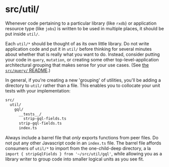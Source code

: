 # src/util/

Whenever code pertaining to a particular library (like `rxdb`) or application resource type (like `jobs`) is written to be used in multiple places, it should be put inside `util/`.

Each `util/*` should be thought of as its own little library.  Do not write application code and put it in `util/` before thinking for several minutes about whether that is really what you want to do.  Instead, consider putting your code in `query`, `mutation`, or creating some other top-level-application architectural grouping that makes sense for your use cases.  (See [the `src/query/` README](../query/README.md).)

In general, if you're creating a new 'grouping' of utilities, you'll be adding a directory to `util/` rather than a file.  This enables you to collocate your unit tests with your implementation:

```txt
src/
  util/
    gql/
      __tests__/
        strip-gql-fields.ts
      strip-gql-fields.ts
      index.ts
```

Always include a barrel file that _only_ exports functions from peer files.  Do not put any other Javascript code in an `index.ts` file.  The barrel file affords consumers of `util/*` to import from the one-child-deep directory, a la `import { stripGqlFields } from '~/src/util/gql'`, while allowing you as a library writer to group code into smaller logical units as you see fit.
